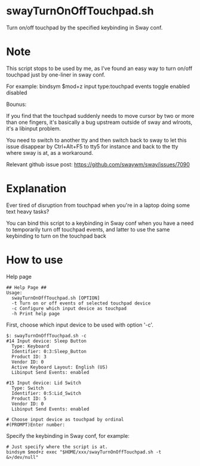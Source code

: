 # swayTurnOnOffTouchpad.sh
Turn on/off touchpad by the specified keybinding in Sway conf.

# Note
This script stops to be used by me, as I've found an easy way to turn on/off touchpad just by one-liner in sway conf.

For example:
bindsym $mod+z input type:touchpad events toggle enabled disabled

Bounus:

If you find that the touchpad suddenly needs to move cursor by two or more than one fingers, it's basically a bug upstream outside of sway and wlroots, it's a libinput problem.

You need to switch to another tty and then switch back to sway to let this issue disappear by Ctrl+Alt+F5 to tty5 for instance and back to the tty where sway is at, as a workaround.

Relevant github issue post: https://github.com/swaywm/sway/issues/7090

# Explanation
Ever tired of disruption from touchpad when you're in a laptop doing some text heavy tasks?

You can bind this script to a keybinding in Sway conf when you have a need to temporarily turn off touchpad events, and latter to use the same keybinding to turn on the touchpad back

# How to use
Help page
```
## Help Page ##
Usage:
  swayTurnOnOffTouchpad.sh [OPTION]
  -t Turn on or off events of selected touchpad device
  -c Configure which input device as touchpad
  -h Print help page
```
First, choose which input device to be used with option '-c'.
```
$: swayTurnOnOffTouchpad.sh -c
#14 Input device: Sleep Button
  Type: Keyboard
  Identifier: 0:3:Sleep_Button
  Product ID: 3
  Vendor ID: 0
  Active Keyboard Layout: English (US)
  Libinput Send Events: enabled

#15 Input device: Lid Switch
  Type: Switch
  Identifier: 0:5:Lid_Switch
  Product ID: 5
  Vendor ID: 0
  Libinput Send Events: enabled
  
# Choose input device as touchpad by ordinal
#(PROMPT)Enter number:
```
Specify the keybinding in Sway conf, for example:
```
# Just specify where the script is at.
bindsym $mod+z exec "$HOME/xxx/swayTurnOnOffTouchpad.sh -t &>/dev/null"
```
